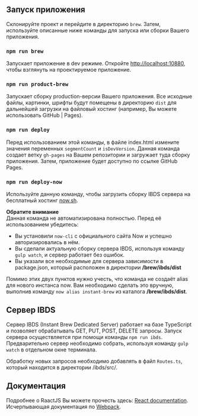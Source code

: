 ## Запуск приложения
Склонируйте проект и перейдите в директорию `brew`. Затем, используйте описанные ниже команды для запуска или сборки Вашего приложения.

### `npm run brew`
Запускает приложение в dev режиме. Откройте [http://localhost:10880](http://localhost:10880), чтобы взглянуть на проектируемое приложение.

### `npm run product-brew`
Запускает сборку production-версии Вашего приложения. Все исходные файлы, картинки, шрифты будут помещены в директорию `dist` для дальнейшей загрузки на файловый хостинг (например, Вы можете использовать GitHub | Pages).

### `npm run deploy`
Перед использованием этой команды, в файле index.html измените значения переменных `segmentCount` и `isDevVersion`.
Данная команда создает ветку `gh-pages` на Вашем репозитории и загружает туда сборку приложения. Затем, приложение будет доступно по ссылке GitHub Pages.

### `npm run deploy-now`
Используйте данную команду, чтобы загрузить сборку IBDS сервера на бесплатный хостинг [now.sh](https://now.sh).

**Обратите внимание**<br>
Данная команда не автоматизирована полностью. Перед её использованием убедитесь:
* Вы установили `now-cli` с официального сайта Now и успешно авторизировались в нём.
* Вы сделали актуальную сборку сервера IBDS, используя команду `gulp watch`, и сервер работает без ошибок.
* Вы указали все необходимые для сервера зависимости в package.json, который расположен в директории **/brew/ibds/dist**

Помимо этих двух пунктов нужно учесть, что команда не создаёт alias для нового инстанса now. Вам необходимо сделать это вручную, выполнив команду `now alias instant-brew` из каталога **/brew/ibds/dist**.

## Сервер IBDS
Сервер IBDS (Instant Brew Dedicated Server) работает на базе TypeScript и позволяет обрабатывать GET, PUT, POST, DELETE запросы.
Запуск сервера осуществляется при помощи команды `npm run ibds`. Предварительно сервер необходимо собрать, используя команду
`gulp watch` в отдельном окне терминала.

Обработку новых запросов необходимо добавлять в файл `Routes.ts`, который находится в директории /ibds/src/.


## Документация
Подробнее о RaactJS Вы можете прочесть здесь: [React documentation](https://reactjs.org/).
Исчерпывающая документация по [Webpack](https://webpack.js.org/concepts/).
